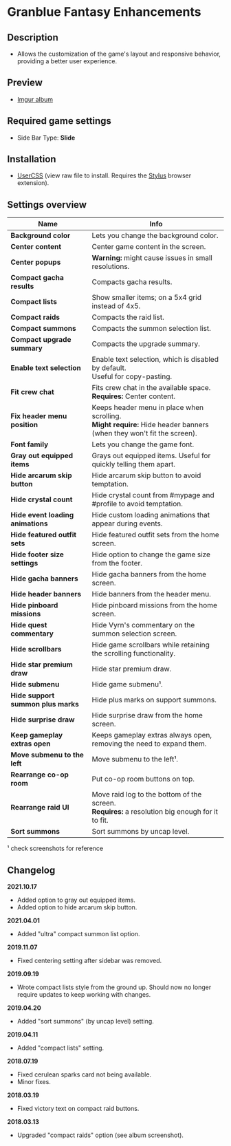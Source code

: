 # Granblue Fantasy Enhancements

## Description

- Allows the customization of the game's layout and responsive behavior, providing a better user experience.

## Preview

- [Imgur album](https://imgur.com/a/kud5i)

## Required game settings

- Side Bar Type: **Slide**

## Installation

- [UserCSS](./granblue-fantasy-enhancements.user.css) (view raw file to install. Requires the [Stylus](https://github.com/openstyles/stylus#releases) browser extension).

## Settings overview

| Name | Info |
| ---------------------------- | ---------------------------------------------------------------------------------------------------------------------|
| **Background color** | Lets you change the background color. |
| **Center content** | Center game content in the screen. |
| **Center popups** | **Warning:** might cause issues in small resolutions. |
| **Compact gacha results** | Compacts gacha results. |
| **Compact lists** | Show smaller items; on a 5x4 grid instead of 4x5. |
| **Compact raids** | Compacts the raid list. |
| **Compact summons** | Compacts the summon selection list. |
| **Compact upgrade summary** | Compacts the upgrade summary. |
| **Enable text selection** | Enable text selection, which is disabled by default.<br>Useful for copy-pasting. |
| **Fit crew chat** | Fits crew chat in the available space. <br>**Requires:** Center content. |
| **Fix header menu position** | Keeps header menu in place when scrolling.<br>**Might require:** Hide header banners (when they won't fit the screen). |
| **Font family** | Lets you change the game font. |
| **Gray out equipped items** | Grays out equipped items. Useful for quickly telling them apart. |
| **Hide arcarum skip button** | Hide arcarum skip button to avoid temptation. |
| **Hide crystal count** | Hide crystal count from #mypage and #profile to avoid temptation. |
| **Hide event loading animations** | Hide custom loading animations that appear during events. |
| **Hide featured outfit sets** | Hide featured outfit sets from the home screen. |
| **Hide footer size settings** | Hide option to change the game size from the footer. |
| **Hide gacha banners** | Hide gacha banners from the home screen. |
| **Hide header banners** | Hide banners from the header menu. |
| **Hide pinboard missions** | Hide pinboard missions from the home screen. |
| **Hide quest commentary** | Hide Vyrn's commentary on the summon selection screen. |
| **Hide scrollbars** | Hide game scrollbars while retaining the scrolling functionality. |
| **Hide star premium draw** | Hide star premium draw. |
| **Hide submenu** | Hide game submenu&#x00B9;. |
| **Hide support summon plus marks** | Hide plus marks on support summons. |
| **Hide surprise draw** | Hide surprise draw from the home screen. |
| **Keep gameplay extras open** | Keeps gameplay extras always open, removing the need to expand them. |
| **Move submenu to the left** | Move submenu to the left&#x00B9;. |
| **Rearrange co-op room** | Put co-op room buttons on top. |
| **Rearrange raid UI** | Move raid log to the bottom of the screen.<br>**Requires:** a resolution big enough for it to fit. |
| **Sort summons** | Sort summons by uncap level. |

&#x00B9; check screenshots for reference

## Changelog

**2021.10.17**

- Added option to gray out equipped items.
- Added option to hide arcarum skip button.

**2021.04.01**

- Added "ultra" compact summon list option.

**2019.11.07**

- Fixed centering setting after sidebar was removed.

**2019.09.19**

- Wrote compact lists style from the ground up. Should now no longer require updates to keep working with changes.

**2019.04.20**

- Added "sort summons" (by uncap level) setting.

**2019.04.11**

- Added "compact lists" setting.

**2018.07.19**

- Fixed cerulean sparks card not being available.
- Minor fixes.

**2018.03.19**

- Fixed victory text on compact raid buttons.

**2018.03.13**

- Upgraded "compact raids" option (see album screenshot).

